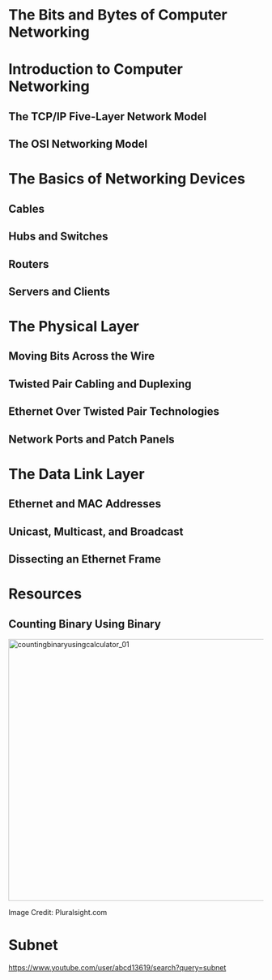 
# The Bits and Bytes of Computer Networking
# Introduction to Computer Networking
## The TCP/IP Five-Layer Network Model
## The OSI Networking Model

# The Basics of Networking Devices
## Cables
## Hubs and Switches
## Routers
## Servers and Clients

# The Physical Layer
## Moving Bits Across the Wire
## Twisted Pair Cabling and Duplexing
## Ethernet Over Twisted Pair Technologies
## Network Ports and Patch Panels



# The Data Link Layer
## Ethernet and MAC Addresses
## Unicast, Multicast, and Broadcast
## Dissecting an Ethernet Frame


# Resources
## Counting Binary Using Binary

<img width="516" alt="countingbinaryusingcalculator_01" src="https://user-images.githubusercontent.com/10678180/35892061-301bd3ec-0b6d-11e8-84f9-172111f6bf75.png">

Image Credit: Pluralsight.com

# Subnet

https://www.youtube.com/user/abcd13619/search?query=subnet







